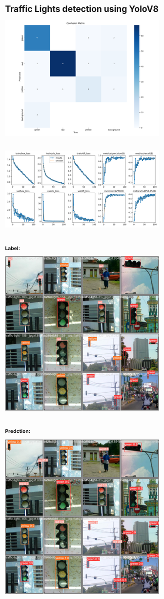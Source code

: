 # Traffic Lights detection using YoloV8



![1](./figs/confusion_matrix.png)

<br />


![2](./figs/results.png)



<br/>

### __Label:__
![3](./figs/val_batch2_labels.jpg)

<br />

### __Predction:__

![55](./figs/val_batch2_pred.jpg)


